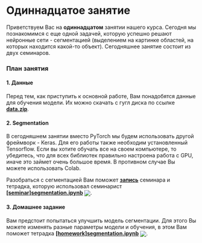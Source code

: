
# Одиннадцатое занятие
Приветствуем Вас на **одиннадцатом** занятии нашего курса. Сегодня мы познакомимся с еще одной задачей, которую успешно решают нейронные сети - сегментацией (выделением на картинке областей, на которых находится какой-то объект). Сегодняшнее занятие состоит из двух семинаров.

### План занятия
#### 1. Данные
Перед тем, как приступить к основной работе, Вам понадобятся данные для обучения модели. Их можно скачать с гугл диска по ссылке [**data.zip**](https://drive.google.com/file/d/1_c8tw7wOgGNXg7ubRwTxzWBoDSsvPpMZ/view?usp=sharing).

#### 2. Segmentation
В сегодняшнем занятии вместо PyTorch мы будем использовать другой фреймворк - Keras. Для его работы также необходим установленный Tensorflow. Если вы хотите обучать все на своем компьютере, то убедитесь, что для всех библиотек правильно настроена работа с GPU, иначе это займет очень большое время. В противном случае Вы можете использовать Colab.

Разобраться с сегментацией Вам поможет [**запись**](https://www.youtube.com/watch?v=OWK8VlgJM4I) семинара и тетрадка, которую использовал семинарист [**[seminar]segmentation.ipynb**](./[seminar]segmentation.ipynb) [<img src="https://colab.research.google.com/assets/colab-badge.svg" align="center">](https://colab.research.google.com/drive/1Uy0RS3cme0_v7ytUv4I-vSWde5NgpiBQ). 

#### 3. Домашнее задание 
Вам предстоит попытаться улучшить модель сегментации. Для этого Вы можете изменять разные параметры модели и обучения, в этом Вам поможет тетрадка [**[homework]segmentation.ipynb**](./[homework]segmentation.ipynb) [<img src="https://colab.research.google.com/assets/colab-badge.svg" align="center">](https://colab.research.google.com/drive/1A5rtbZCThnvKgRWTloPXcblKq5BD-8nd). 
